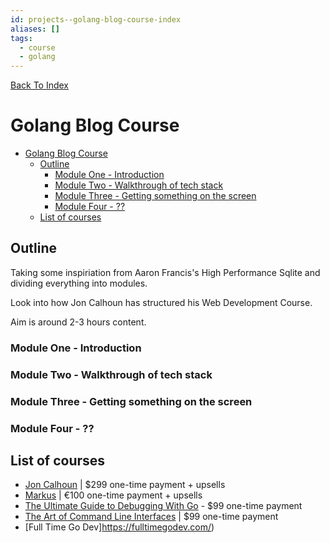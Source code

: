 ```yaml
---
id: projects--golang-blog-course-index
aliases: []
tags:
  - course
  - golang
---
```


[Back To Index](../index.md)

# Golang Blog Course

<!--toc:start-->
- [Golang Blog Course](#golang-blog-course)
  - [Outline](#outline)
    - [Module One - Introduction](#module-one-introduction)
    - [Module Two - Walkthrough of tech stack](#module-two-walkthrough-of-tech-stack)
    - [Module Three - Getting something on the screen](#module-three-getting-something-on-the-screen)
    - [Module Four - ??](#module-four)
  - [List of courses](#list-of-courses)
<!--toc:end-->

## Outline

Taking some inspiriation from Aaron Francis's High Performance Sqlite and dividing everything into modules. 

Look into how Jon Calhoun has structured his Web Development Course.

Aim is around 2-3 hours content.

### Module One - Introduction

### Module Two - Walkthrough of tech stack

### Module Three - Getting something on the screen

### Module Four - ??

## List of courses

- [Jon Calhoun](https://usegolang.com) | $299 one-time payment + upsells
- [Markus](https://golang.dk) | €100 one-time payment + upsells
- [The Ultimate Guide to Debugging With Go](https://www.bytesizego.com/the-ultimate-guide-to-debugging-with-go) - $99 one-time payment
- [The Art of Command Line Interfaces](https://www.bytesizego.com/art-of-cli-golang) | $99 one-time payment
- [Full Time Go Dev]https://fulltimegodev.com/)
